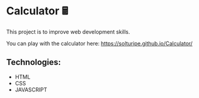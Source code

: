 # Calculator 🖩

This project is to improve web development skills.

You can play with the calculator here: https://solturipe.github.io/Calculator/

## Technologies:

* HTML
* CSS
* JAVASCRIPT